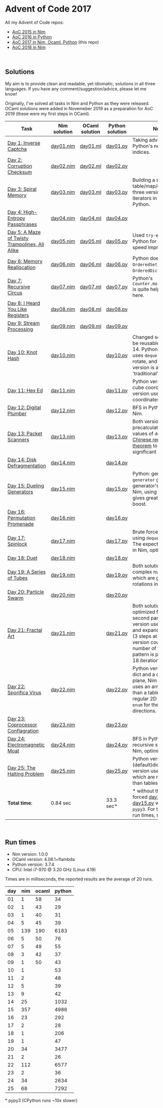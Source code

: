 # Advent of Code 2017

All my Advent of Code repos:

* [AoC 2015 in Nim](https://github.com/narimiran/advent_of_code_2015)
* [AoC 2016 in Python](https://github.com/narimiran/advent_of_code_2016)
* [AoC 2017 in Nim, Ocaml, Python](https://github.com/narimiran/AdventOfCode2017) (this repo)
* [AoC 2018 in Nim](https://github.com/narimiran/AdventOfCode2018)


&nbsp;


## Solutions

My aim is to provide clean and readable, yet idiomatic, solutions in all three languages.
If you have any comment/suggestion/advice, please let me know!

Originally, I've solved all tasks in Nim and Python as they were released.
OCaml solutions were added in Novemeber 2019 as a preparation for AoC 2019 (these were my first steps in OCaml).


Task                                                                                 | Nim solution               | OCaml solution             | Python solution             | Note
---                                                                                  | ---                        | ---                        | ---                         | ---
[Day 1: Inverse Captcha](http://adventofcode.com/2017/day/1)                         | [day01.nim](nim/day01.nim) | [day01.ml](ocaml/day01.ml) | [day01.py](python/day01.py) | Taking advantage of Python's negative indices.
[Day 2: Corruption Checksum](http://adventofcode.com/2017/day/2)                     | [day02.nim](nim/day02.nim) | [day02.ml](ocaml/day02.ml) | [day02.py](python/day02.py) |
[Day 3: Spiral Memory](http://adventofcode.com/2017/day/3)                           | [day03.nim](nim/day03.nim) | [day03.ml](ocaml/day03.ml) | [day03.py](python/day03.py) | Building a spiral with table/map/dict in all three versions; using iterators in Nim and Python.
[Day 4: High-Entropy Passphrases](http://adventofcode.com/2017/day/4)                | [day04.nim](nim/day04.nim) | [day04.ml](ocaml/day04.ml) | [day04.py](python/day04.py) |
[Day 5: A Maze of Twisty Trampolines, All Alike](http://adventofcode.com/2017/day/5) | [day05.nim](nim/day05.nim) | [day05.ml](ocaml/day05.ml) | [day05.py](python/day05.py) | Used `try-except` in Python for some nice speed improvement.
[Day 6: Memory Reallocation](http://adventofcode.com/2017/day/6)                     | [day06.nim](nim/day06.nim) | [day06.ml](ocaml/day06.ml) | [day06.py](python/day06.py) | Python doesn't have `OrderedSet` (had to use `OrderedDict`).
[Day 7: Recursive Circus](http://adventofcode.com/2017/day/7)                        | [day07.nim](nim/day07.nim) | [day07.ml](ocaml/day07.ml) | [day07.py](python/day07.py) | Python's `Counter.most_common()` is quite helpful/useful here.
[Day 8: I Heard You Like Registers](http://adventofcode.com/2017/day/8)              | [day08.nim](nim/day08.nim) | [day08.ml](ocaml/day08.ml) | [day08.py](python/day08.py) |
[Day 9: Stream Processing](http://adventofcode.com/2017/day/9)                       | [day09.nim](nim/day09.nim) | [day09.ml](ocaml/day09.ml) | [day09.py](python/day09.py) |
[Day 10: Knot Hash](http://adventofcode.com/2017/day/10)                             | [day10.nim](nim/day10.nim) |                            | [day10.py](python/day10.py) | Changed solutions to be reusable for Day 14. Python version uses `deque` with pop, rotate, and insert. Nim version is a more 'traditional' one.
[Day 11: Hex Ed](http://adventofcode.com/2017/day/11)                                | [day11.nim](nim/day11.nim) |                            | [day11.py](python/day11.py) | Python version uses cube coordinates, Nim version uses axial coordinates.
[Day 12: Digital Plumber](http://adventofcode.com/2017/day/12)                       | [day12.nim](nim/day12.nim) |                            | [day12.py](python/day12.py) | BFS in Python, DFS in Nim.
[Day 13: Packet Scanners](http://adventofcode.com/2017/day/13)                       | [day13.nim](nim/day13.nim) |                            | [day13.py](python/day13.py) | Both versions precalculate possible values of `delay` using [Chinese remainder theorem](https://en.wikipedia.org/wiki/Chinese_remainder_theorem) to gain a significant speedup.
[Day 14: Disk Defragmentation](http://adventofcode.com/2017/day/14)                  | [day14.nim](nim/day14.nim) |                            | [day14.py](python/day14.py) |
[Day 15: Dueling Generators](http://adventofcode.com/2017/day/15)                    | [day15.nim](nim/day15.nim) |                            | [day15.py](python/day15.py) | Python: generator `generator` generating generator's values. In Nim, using bit masking gives great speed boost.
[Day 16: Permutation Promenade](http://adventofcode.com/2017/day/16)                 | [day16.nim](nim/day16.nim) |                            | [day16.py](python/day16.py) |
[Day 17: Spinlock](http://adventofcode.com/2017/day/17)                              | [day17.nim](nim/day17.nim) |                            | [day17.py](python/day17.py) | Brute force in Python, using `deque.rotate`. The expected version in Nim, optimized.
[Day 18: Duet](http://adventofcode.com/2017/day/18)                                  | [day18.nim](nim/day18.nim) |                            | [day18.py](python/day18.py) |
[Day 19: A Series of Tubes](http://adventofcode.com/2017/day/19)                     | [day19.nim](nim/day19.nim) |                            | [day19.py](python/day19.py) | Both solutions use complex numbers, which are great for the rotations in 2D plane.
[Day 20: Particle Swarm](http://adventofcode.com/2017/day/20)                        | [day20.nim](nim/day20.nim) |                            | [day20.py](python/day20.py) |
[Day 21: Fractal Art](http://adventofcode.com/2017/day/21)                           | [day21.nim](nim/day21.nim) |                            | [day21.py](python/day21.py) | Both solutions are optimized for the second part. Python version uses `numpy` and expands the grid (3 steps at once), Nim version counts the number of times each pattern is present after 18 iterations.
[Day 22: Sporifica Virus](http://adventofcode.com/2017/day/22)                       | [day22.nim](nim/day22.nim) |                            | [day22.py](python/day22.py) | Python version uses a dict and a complex plane, Nim version uses an array (faster than a table) of a regular 2D plane with `enum` for the rotating directions.
[Day 23: Coprocessor Conflagration](http://adventofcode.com/2017/day/23)             | [day23.nim](nim/day23.nim) |                            | [day23.py](python/day23.py) |
[Day 24: Electromagnetic Moat](http://adventofcode.com/2017/day/24)                  | [day24.nim](nim/day24.nim) |                            | [day24.py](python/day24.py) | BFS in Python. A recursive search in Nim, optimized.
[Day 25: The Halting Problem](http://adventofcode.com/2017/day/25)                   | [day25.nim](nim/day25.nim) |                            | [day25.py](python/day25.py) | Python version uses (default)dict. Nim version uses arrays, which are much faster than tables.
**Total time**:                                                                      | 0.84 sec                   |                            | 33.3 sec\*                  | \* without the brute-forced [day17.py](python/day17.py), and [day15.py](python/day15.py) was run in `pypy3`. For the detailed run times, see below.

&nbsp;



## Run times

* Nim version: 1.0.0
* OCaml version: 4.08.1+flambda
* Python version: 3.7.4
* CPU: Intel i7-970 @ 3.20 GHz (Linux 4.19)


Times are in milliseconds, the reported results are the average of 20 runs.

day |  nim | ocaml | python
--- | ---- | ----- | ------
 01 |    1 |    58 |     34
 02 |    1 |    43 |     29
 03 |    1 |    40 |     31
 04 |    5 |    45 |     39
 05 |  139 |   190 |   6183
 06 |    5 |    50 |     76
 07 |    5 |    49 |     55
 08 |    3 |    42 |     37
 09 |    1 |    50 |     43
 10 |    1 |       |     53
 11 |    2 |       |     48
 12 |    5 |       |     39
 13 |    9 |       |     42
 14 |   25 |       |   1032
 15 |  357 |       |   4986
 16 |   23 |       |    292
 17 |    2 |       |     28
 18 |    1 |       |    206
 19 |    1 |       |     47
 20 |   34 |       |   3477
 21 |    2 |       |     26
 22 |  112 |       |   6577
 23 |    2 |       |     36
 24 |   34 |       |   2634
 25 |   68 |       |   7292

\* pypy3 (CPython runs ~10x slower)
